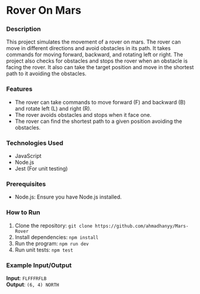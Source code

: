 # Rover On Mars

### Description

This project simulates the movement of a rover on mars. The rover can move in different directions and avoid obstacles in its path. It takes commands for moving forward, backward, and rotating left or right. The project also checks for obstacles and stops the rover when an obstacle is facing the rover. It also can take the target position and move in the shortest path to it avoiding the obstacles.


### Features
- The rover can take commands to move forward (F) and backward (B) and rotate left (L) and right (R).
- The rover avoids obstacles and stops when it face one.
- The rover can find the shortest path to a given position avoiding the obstacles.


### Technologies Used
- JavaScript
- Node.js
- Jest (For unit testing)


### Prerequisites

- Node.js:  Ensure you have Node.js installed.


### How to Run

1. Clone the repository:
   `git clone https://github.com/ahmadhanyy/Mars-Rover`
2. Install dependencies:
   `npm install`
3. Run the program:
   `npm run dev`
4. Run unit tests:
   `npm test`


### Example Input/Output

**Input**: `FLFFFRFLB`  
**Output**: `(6, 4) NORTH`

